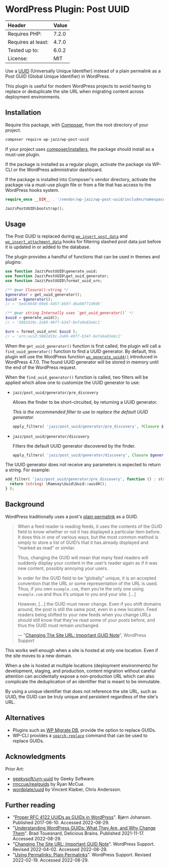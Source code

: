# WordPress Plugin: Post UUID

| Header             | Value |
| :----------------- | :---- |
| Requires PHP:      | 7.2.0 |
| Requires at least: | 4.7.0 |
| Tested up to:      | 6.0.2 |
| License:           | MIT   |

Use a [UUID][wikipedia/uuid] (Universally Unique Identifier) instead of
a plain permalink as a Post GUID (Global Unique Identifier) in WordPress.

This plugin is useful for modern WordPress projects to avoid having to replace
or deduplicate the site URL when migrating content across deployment environments.

## Installation

Require this package, with [Composer](https://getcomposer.org/),
from the root directory of your project.

```sh
composer require wp-jazz/wp-post-uuid
```

If your project uses [composer/installers], the package should install
as a must-use plugin.

If the package is installed as a regular plugin, activate the package via
WP-CLI or the WordPress administrator dashboard.

If the package is installed into Composer's vendor directory, activate the
package via a must-use plugin file or from a file that has access to the
WordPress hooks system.

```php
require_once __DIR__ . '/vendor/wp-jazz/wp-post-uuid/includes/namespace.php';

Jazz\PostUUID\bootstrap();
```

## Usage

The Post GUID is replaced during [`wp_insert_post_data`][filter:wp_insert_post_data]
and [`wp_insert_attachment_data`][filter:wp_insert_attachment_data] hooks for
filtering slashed post data just before it is updated in or added to the database.

The plugin provides a handful of functions that can be used in themes and plugins:

```php
use function Jazz\PostUUID\generate_uuid;
use function Jazz\PostUUID\get_uuid_generator;
use function Jazz\PostUUID\format_uuid_urn;

/** @var Closure():string */
$generator = get_uuid_generator();
$uuid = $generator();
// → '5edc6640-60e6-4d57-bb97-d6a08f71d9d6'

/** @var string Internally uses `get_uuid_generator()` */
$uuid = generate_uuid();
// → '5882d19c-2a69-40f7-b347-8efa9e83e6c1'

$urn = format_uuid_urn( $uuid );
// → 'urn:uuid:5882d19c-2a69-40f7-b347-8efa9e83e6c1'
```

When the `get_uuid_generator()` function is first called, the plugin will call
a `find_uuid_generator()` function to find a UUID generator. By default, this
plugin will use the WordPress function [`wp_generate_uuid4()`][function:wp_generate_uuid4]
introduced in WordPress 4.7.0. The found UUID generator will be stored in memory
until the end of the WordPress request.

When the `find_uuid_generator()` function is called, two filters will be applied
which allow one to customize the UUID generator to use:

* `jazz/post_uuid/generator/pre_discovery`

  Allows the finder to be short-circuited, by returning a UUID generator.

  _This is the recommended filter to use to replace the default UUID generator._

  ```php
  apply_filters( 'jazz/post_uuid/generator/pre_discovery', ?Closure $pre_generator = null ) : ?Closure
  ```

* `jazz/post_uuid/generator/discovery`

  Filters the default UUID generator discovered by the finder.

  ```php
  apply_filters( 'jazz/post_uuid/generator/discovery', Closure $generator ) : Closure
  ```

The UUID generator does not receive any parameters is expected to return a string.
For example:

```php
add_filter( 'jazz/post_uuid/generator/pre_discovery', function () : string {
  return (string) \Ramsey\Uuid\Uuid::uuid4();
} );
```

## Background

WordPress traditionally uses a post's [plain permalink][wordpress.org?p=10867570]
as a GUID.

> When a feed reader is reading feeds, it uses the contents of the GUID field to
> know whether or not it has displayed a particular item before. It does this in
> one of various ways, but the most common method is simply to store a list of
> GUID’s that it has already displayed and “marked as read” or similar.
>
> Thus, changing the GUID will mean that many feed readers will suddenly display
> your content in the user’s reader again as if it was new content, possibly
> annoying your users.
>
> In order for the GUID field to be “globally” unique, it is an accepted
> convention that the URL or some representation of the URL is used.
> Thus, if you own `example.com`, then you’re the only one using `example.com`
> and thus it’s unique to you and your site. […]
>
> However, […] the GUID must never change. Even if you shift domains around,
> the post is still the same post, even in a new location. Feed readers being
> shifted to your new feeds when you change URLs should still know that they’ve
> read some of your posts before, and thus the GUID must remain unchanged.
>
> — "[Changing The Site URL: Important GUID Note][wordpress.org?p=10840035]",
> WordPress Support

This works well enough when a site is hosted at only one location.
Even if the site moves to a new domain.

When a site is hosted at multiple locations (deployment environments)
for development, staging, and production, content migration without careful
attention can accidentally expose a non-production URL which can also complicate
the deduplication of an identifier that is meant to be immutable.

By using a unique identifier that does not reference the site URL, such as UUID,
the GUID can be truly unique and persistent regardless of the site's URL.

## Alternatives

* Plugins such as [WP Migrate DB][deliciousbrains/wp-migrate-db],
  provide the option to replace GUIDs.
* WP-CLI provides a [`search-replace`][wp-cli-search-replace] command
  that can be used to replace GUIDs.

## Acknowledgments

Prior Art:

* [geekysoft/urn-uuid] by Geeky Software.
* [rmccue/realguids] by Ryan McCue.
* [wordplate/uuid] by Vincent Klaiber, Chris Andersson.

## Further reading

* "[Proper RFC 4122 UUIDs as GUIDs in WordPress][bjornjohansen.com?p=1901]". Bjørn Johansen.
  Published 2017-06-10. Accessed 2022-08-29.
* "[Understanding WordPress GUIDs: What They Are, and Why Change Them][deliciousbrains.com?p=6944]". Brad Touesnard, Delicious Brains.
  Published 2021-11-17. Accessed 2022-08-29.
* "[Changing The Site URL: Important GUID Note][wordpress.org?p=10840035]". WordPress Support.
  Revised 2022-04-02. Accessed 2022-08-29.
* "[Using Permalinks: Plain Permalinks][wordpress.org?p=10867570]". WordPress Support.
  Revised 2022-02-19. Accessed 2022-08-29.

[bjornjohansen.com?p=1901]:         https://bjornjohansen.com/uuid-as-wordpress-guid
[composer/installers]:              https://github.com/composer/installers
[deliciousbrains.com?p=6944]:       https://deliciousbrains.com/wordpress-post-guids-sometimes-update/
[geekysoft/urn-uuid]:               https://wordpress.org/plugins/urn-uuid/
[RFC 4122]:                         https://www.rfc-editor.org/rfc/rfc4122
[ramsey/uuid]:                      https://github.com/ramsey/uuid
[rmccue/realguids]:                 https://github.com/rmccue/realguids
[wikipedia/uuid]:                   https://en.wikipedia.org/wiki/Universally_unique_identifier
[wp-cli-search-replace]:            https://developer.wordpress.org/cli/commands/search-replace/
[function:wp_generate_uuid4]:       https://developer.wordpress.org/reference/functions/wp_generate_uuid4/
[filter:wp_insert_post_data]:       https://developer.wordpress.org/reference/hooks/wp_insert_post_data/
[filter:wp_insert_attachment_data]: https://developer.wordpress.org/reference/hooks/wp_insert_attachment_data/
[wordplate/uuid]:                   https://packagist.org/packages/wordplate/uuid
[wordpress.org?p=10840035]:         https://wordpress.org/support/article/changing-the-site-url/#important-guid-note
[wordpress.org?p=10867570]:         https://wordpress.org/support/article/using-permalinks/#plain-permalinks
[deliciousbrains/wp-migrate-db]:    https://wordpress.org/plugins/wp-migrate-db/
